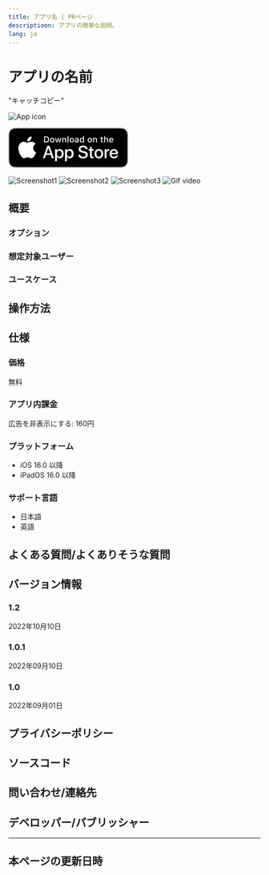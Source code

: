 ```yaml
---
title: アプリ名 | PRページ
descriptioon: アプリの簡単な説明。
lang: ja
---
```


アプリの名前
==========
"キャッチコピー"

![App icon]()

[![AppStore link](App_Store_Badge.svg)](https://apps.apple.com/app/id1465336070)

![Screenshot1]()
![Screenshot2]()
![Screenshot3]()
![Gif video]()

概要
----
### オプション
### 想定対象ユーザー
### ユースケース

操作方法
-------

仕様
----
### 価格
無料
### アプリ内課金
広告を非表示にする: 160円
### プラットフォーム
- iOS 16.0 以降
- iPadOS 16.0 以降
### サポート言語
- 日本語
- 英語

よくある質問/よくありそうな質問
--------------------------

バージョン情報
------------
### 1.2
2022年10月10日
### 1.0.1
2022年09月10日
### 1.0
2022年09月01日

プライバシーポリシー
-----------------

ソースコード
----------

問い合わせ/連絡先
---------------

デベロッパー/パブリッシャー
-----------------------


---

本ページの更新日時
---------------
